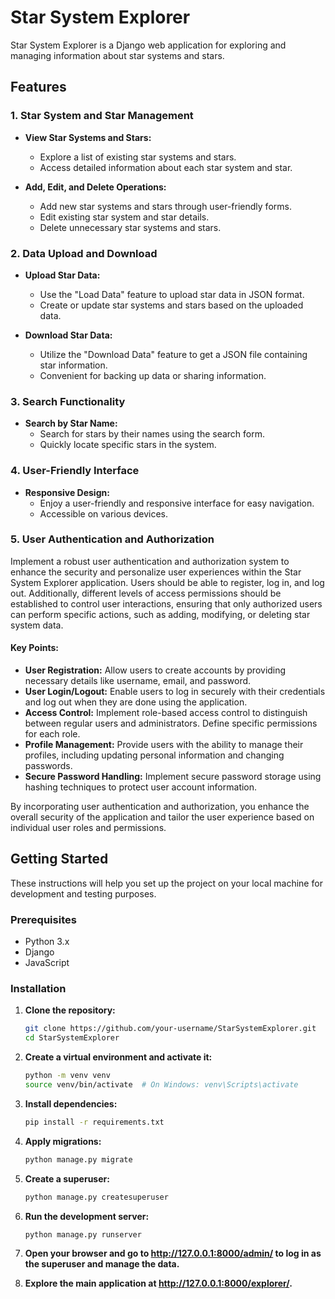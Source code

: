 # Star System Explorer

Star System Explorer is a Django web application for exploring and managing information about star systems and stars.

## Features

### 1. Star System and Star Management

- **View Star Systems and Stars:**
  - Explore a list of existing star systems and stars.
  - Access detailed information about each star system and star.

- **Add, Edit, and Delete Operations:**
  - Add new star systems and stars through user-friendly forms.
  - Edit existing star system and star details.
  - Delete unnecessary star systems and stars.

### 2. Data Upload and Download

- **Upload Star Data:**
  - Use the "Load Data" feature to upload star data in JSON format.
  - Create or update star systems and stars based on the uploaded data.

- **Download Star Data:**
  - Utilize the "Download Data" feature to get a JSON file containing star information.
  - Convenient for backing up data or sharing information.

### 3. Search Functionality

- **Search by Star Name:**
  - Search for stars by their names using the search form.
  - Quickly locate specific stars in the system.

### 4. User-Friendly Interface

- **Responsive Design:**
  - Enjoy a user-friendly and responsive interface for easy navigation.
  - Accessible on various devices.

### 5. User Authentication and Authorization

Implement a robust user authentication and authorization system to enhance the security and personalize user experiences within the Star System Explorer application. Users should be able to register, log in, and log out. Additionally, different levels of access permissions should be established to control user interactions, ensuring that only authorized users can perform specific actions, such as adding, modifying, or deleting star system data.

#### Key Points:
- **User Registration:** Allow users to create accounts by providing necessary details like username, email, and password.
- **User Login/Logout:** Enable users to log in securely with their credentials and log out when they are done using the application.
- **Access Control:** Implement role-based access control to distinguish between regular users and administrators. Define specific permissions for each role.
- **Profile Management:** Provide users with the ability to manage their profiles, including updating personal information and changing passwords.
- **Secure Password Handling:** Implement secure password storage using hashing techniques to protect user account information.

By incorporating user authentication and authorization, you enhance the overall security of the application and tailor the user experience based on individual user roles and permissions.


## Getting Started

These instructions will help you set up the project on your local machine for development and testing purposes.

### Prerequisites

- Python 3.x
- Django
- JavaScript

### Installation

1. **Clone the repository:**

   ```bash
   git clone https://github.com/your-username/StarSystemExplorer.git
   cd StarSystemExplorer
   ```

2. **Create a virtual environment and activate it:**

   ```bash
   python -m venv venv
   source venv/bin/activate  # On Windows: venv\Scripts\activate
   ```

3. **Install dependencies:**

   ```bash
   pip install -r requirements.txt
   ```

4. **Apply migrations:**

   ```bash
   python manage.py migrate
   ```

5. **Create a superuser:**

   ```bash
   python manage.py createsuperuser
   ```

6. **Run the development server:**

   ```bash
   python manage.py runserver
   ```

7. **Open your browser and go to http://127.0.0.1:8000/admin/ to log in as the superuser and manage the data.**

8. **Explore the main application at http://127.0.0.1:8000/explorer/.**
